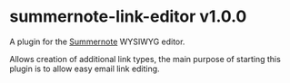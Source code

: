 # summernote-link-editor v1.0.0
A plugin for the [Summernote](https://github.com/summernote/summernote/) WYSIWYG editor.

Allows creation of additional link types, the main purpose of starting this plugin is to allow easy email link editing.
